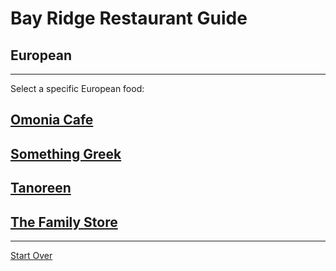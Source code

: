 # Bay Ridge Restaurant Guide
## European
---
Select a specific European food:
## [Omonia Cafe](http://omoniacafe.com/)
## [Something Greek](https://www.somethingreekonline.com/)
## [Tanoreen](https://tanoreen.com/)
## [The Family Store](http://familystorecooks.com/)
---
[Start Over](../home.md)